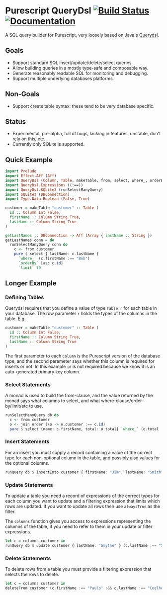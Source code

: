 # Purescript QueryDsl [![Build Status](https://travis-ci.org/Dretch/purescript-querydsl.svg?branch=master)](https://travis-ci.org/Dretch/purescript-querydsl) [![Documentation](https://pursuit.purescript.org/packages/purescript-querydsl/badge)](https://pursuit.purescript.org/packages/purescript-querydsl)

A SQL query builder for Purescript, very loosely based on Java's [Querydsl](http://www.querydsl.com/).

## Goals
 - Support standard SQL insert/update/delete/select queries.
 - Allow building queries in a mostly type-safe and composable way.
 - Generate reasonably readable SQL for monitoring and debugging.
 - Support multiple underlying databases platforms.

## Non-Goals
 - Support create table syntax: these tend to be very database specific.

## Status
- Experimental, pre-alpha, full of bugs, lacking in features, unstable, don't rely on this, etc.
- Currently only SQLite is supported.

## Quick Example

```purescript
import Prelude
import Effect.Aff (Aff)
import QueryDsl (Column, Table, makeTable, from, select, where_, orderBy, limit, asc)
import QueryDsl.Expressions ((:==))
import QueryDsl.SQLite3 (runSelectManyQuery)
import SQLite3 (DBConnection)
import Type.Data.Boolean (False, True)

customer = makeTable "customer" :: Table (
  id :: Column Int False,
  firstName :: Column String True,
  lastName :: Column String True
)

getLastNames :: DBConnection -> Aff (Array { lastName :: String })
getLastNames conn = do
  runSelectManyQuery conn do
    c <- from customer
    pure $ select { lastName: c.lastName }
      `where_` (c.firstName :== "Bob")
      `orderBy` [asc c.id]
      `limit` 10
```

## Longer Example

### Defining Tables

Querydsl requires that you define a value of type `Table r` for each table in your database. The row parameter `r` holds the types of the columns in the table. E.g.

```purescript
customer = makeTable "customer" :: Table (
  id :: Column Int False,
  firstName :: Column String True,
  lastName :: Column String True
)
```

The first parameter to each `Column` is the Purescript version of the database type, and the second parameter says whether this column is required for inserts or not. In this example `id` is not required because we know it is an auto-generated primary key column.

### Select Statements

A monad is used to build the from-clause, and the value returned by the monad says what columns to select, and what where-clause/order-by/limit/etc to use.

```purescript
runSelectManyQuery db do
  c <- from customer
  o <- join order (\o -> o.customer :== c.id)
  pure $ select {name: c.firstName, total: o.total} `where_` (o.total :>= 50)
```

### Insert Statements

For an insert you must supply a record containing a value of the correct type for each non-optional column in the table, and possibly also values for the optional columns.

```purescript
runQuery db $ insertInto customer { firstName: "Jim", lastName: "Smith" }
```

### Update Statements

To update a table you need a record of expressions of the correct types for each column you want to update and a filtering expression that limits which rows are updated. If you want to update all rows then use `alwaysTrue` as the filter.

The `columns` function gives you access to expressions representing the columns of the table, if you need to refer to them in your update or filter expressions.

```purescript
let c = columns customer in
runQuery db $ update customer { lastName: "Smythe" } (c.lastName :== "Smith")
```

### Delete Statements

To delete rows from a table you must provide a filtering expression that selects the rows to delete.

```purescript
let c = columns customer in
deleteFrom customer (c.firstName :== "Paulo" :&& c.lastName :== "Coelho")
```
